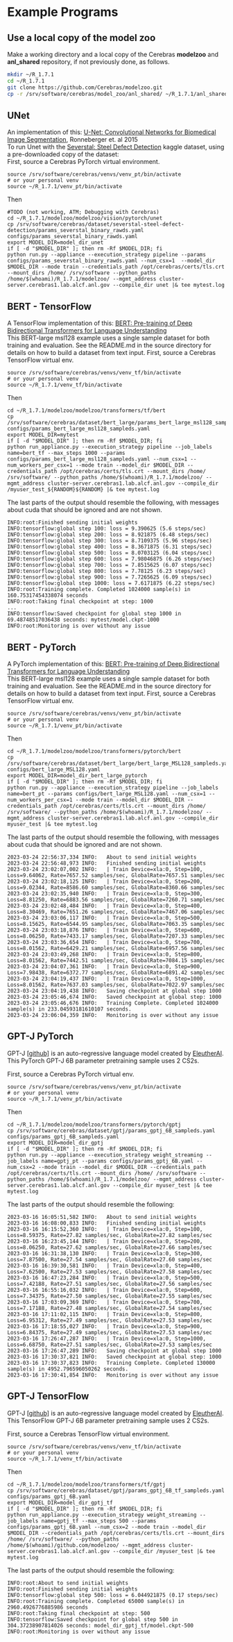 # Example Programs

## Use a local copy of the model zoo
Make a working directory and a local copy of the Cerebras **modelzoo** and **anl_shared** repository, if not previously done, as follows.

```bash
mkdir ~/R_1.7.1
cd ~/R_1.7.1
git clone https://github.com/Cerebras/modelzoo.git
cp -r /srv/software/cerebras/model_zoo/anl_shared/ ~/R_1.7.1/anl_shared
```

## UNet
An implementation of this: [U-Net: Convolutional Networks for Biomedical Image Segmentation](https://arxiv.org/pdf/1505.04597.pdf), Ronneberger et.  al 2015<br>
To run Unet with the <a href="https://www.kaggle.com/c/severstal-steel-defect-detection">Severstal: Steel Defect Detection</a> kaggle dataset, using a pre-downloaded copy of the dataset:<br>
First, source a Cerebras PyTorch virtual environment.
```console
source /srv/software/cerebras/venvs/venv_pt/bin/activate
# or your personal venv
source ~/R_1.7.1/venv_pt/bin/activate
```
Then

```console
#TODO (not working, ATM; Debugging with Cerebras)
cd ~/R_1.7.1/modelzoo/modelzoo/vision/pytorch/unet
cp /srv/software/cerebras/dataset/severstal-steel-defect-detection/params_severstal_binary_rawds.yaml configs/params_severstal_binary_rawds.yaml
export MODEL_DIR=model_dir_unet
if [ -d "$MODEL_DIR" ]; then rm -Rf $MODEL_DIR; fi
python run.py --appliance --execution_strategy pipeline --params configs/params_severstal_binary_rawds.yaml --num_csx=1  --model_dir $MODEL_DIR --mode train --credentials_path /opt/cerebras/certs/tls.crt --mount_dirs /home/ /srv/software --python_paths /home/$(whoami)/R_1.7.1/modelzoo/ --mgmt_address cluster-server.cerebras1.lab.alcf.anl.gov --compile_dir unet |& tee mytest.log
```
## BERT - TensorFlow
A TensorFlow implementation of this: [BERT: Pre-training of Deep Bidirectional Transformers for Language Understanding](https://arxiv.org/abs/1810.04805)<br>
This BERT-large msl128 example uses a single sample dataset for both training and evaluation. See the README.md in the source directory for details on how to build a dataset from text input.
First, source a Cerebras TensorFlow virtual env.
```console
source /srv/software/cerebras/venvs/venv_tf/bin/activate
# or your personal venv
source ~/R_1.7.1/venv_tf/bin/activate
```
Then
```console
cd ~/R_1.7.1/modelzoo/modelzoo/transformers/tf/bert
cp /srv/software/cerebras/dataset/bert_large/params_bert_large_msl128_sampleds.yaml configs/params_bert_large_msl128_sampleds.yaml
export MODEL_DIR=mytest
if [ -d "$MODEL_DIR" ]; then rm -Rf $MODEL_DIR; fi
python run_appliance.py --execution_strategy pipeline --job_labels name=bert_tf --max_steps 1000 --params configs/params_bert_large_msl128_sampleds.yaml --num_csx=1 --num_workers_per_csx=1 --mode train --model_dir $MODEL_DIR --credentials_path /opt/cerebras/certs/tls.crt --mount_dirs /home/ /srv/software/ --python_paths /home/$(whoami)/R_1.7.1/modelzoo/ --mgmt_address cluster-server.cerebras1.lab.alcf.anl.gov --compile_dir /myuser_test_${RANDOM}${RANDOM} |& tee mytest.log
```

The last parts of the output should resemble the following, with messages about cuda that should be ignored and are not shown.
```console
INFO:root:Finished sending initial weights
INFO:tensorflow:global step 100: loss = 9.390625 (5.6 steps/sec)
INFO:tensorflow:global step 200: loss = 8.921875 (6.48 steps/sec)
INFO:tensorflow:global step 300: loss = 8.7109375 (5.96 steps/sec)
INFO:tensorflow:global step 400: loss = 8.3671875 (6.31 steps/sec)
INFO:tensorflow:global step 500: loss = 8.0703125 (6.04 steps/sec)
INFO:tensorflow:global step 600: loss = 7.98046875 (6.26 steps/sec)
INFO:tensorflow:global step 700: loss = 7.8515625 (6.07 steps/sec)
INFO:tensorflow:global step 800: loss = 7.78125 (6.23 steps/sec)
INFO:tensorflow:global step 900: loss = 7.7265625 (6.09 steps/sec)
INFO:tensorflow:global step 1000: loss = 7.6171875 (6.22 steps/sec)
INFO:root:Training complete. Completed 1024000 sample(s) in 160.75317454338074 seconds
INFO:root:Taking final checkpoint at step: 1000
...
INFO:tensorflow:Saved checkpoint for global step 1000 in 69.48748517036438 seconds: mytest/model.ckpt-1000
INFO:root:Monitoring is over without any issue
```
<!--- Appears to not have been ported to 1.7.1
## BraggNN
An implementation of this: [BraggNN: fast X-ray Bragg peak analysis using deep
learning](https://journals.iucr.org/m/issues/2022/01/00/fs5198/fs5198.pdf)<br>
The BraggNN model has two versions:<br>
1) Convolution only - this version does not include the non-local attention block<br>
2) Nonlocal - This version includes the nonlocal attention block as described in  <br>
[https://arxiv.org/pdf/1711.07971.pdf](https://arxiv.org/pdf/1711.07971.pdf)

```console
TODO
cd ~/R_1.7.1/anl_shared/braggnn/tf
# This yaml has a correct path to a BraggNN dataset
cp /srv/software/cerebras/dataset/BraggN/params_bragg_nonlocal_sampleds.yaml configs/params_bragg_nonlocal_sampleds.yaml
export MODEL_DIR=model_dir_braggnn
if [ -d "$MODEL_DIR" ]; then rm -Rf $MODEL_DIR; fi
```
--->


## BERT - PyTorch
A PyTorch implementation of this: [BERT: Pre-training of Deep Bidirectional Transformers for Language Understanding](https://arxiv.org/abs/1810.04805)<br>
This BERT-large msl128 example uses a single sample dataset for both training and evaluation. See the README.md in the source directory for details on how to build a dataset from text input.
First, source a Cerebras TensorFlow virtual env.
```console
source /srv/software/cerebras/venvs/venv_pt/bin/activate
# or your personal venv
source ~/R_1.7.1/venv_pt/bin/activate
```
Then
```console
cd ~/R_1.7.1/modelzoo/modelzoo/transformers/pytorch/bert
cp /srv/software/cerebras/dataset/bert_large/bert_large_MSL128_sampleds.yaml configs/bert_large_MSL128.yaml
export MODEL_DIR=model_dir_bert_large_pytorch
if [ -d "$MODEL_DIR" ]; then rm -Rf $MODEL_DIR; fi
python run.py --appliance --execution_strategy pipeline --job_labels name=bert_pt --params configs/bert_large_MSL128.yaml --num_csx=1 --num_workers_per_csx=1 --mode train --model_dir $MODEL_DIR --credentials_path /opt/cerebras/certs/tls.crt --mount_dirs /home/ /srv/software/ --python_paths /home/$(whoami)/R_1.7.1/modelzoo/ --mgmt_address cluster-server.cerebras1.lab.alcf.anl.gov --compile_dir myuser_test |& tee mytest.log
```

The last parts of the output should resemble the following, with messages about cuda that should be ignored and are not shown.
```console
2023-03-24 22:56:37,334 INFO:   About to send initial weights
2023-03-24 22:56:48,973 INFO:   Finished sending initial weights
2023-03-24 23:02:07,002 INFO:   | Train Device=xla:0, Step=100, Loss=9.64062, Rate=7657.52 samples/sec, GlobalRate=7657.51 samples/sec
2023-03-24 23:02:18,125 INFO:   | Train Device=xla:0, Step=200, Loss=9.02344, Rate=8586.60 samples/sec, GlobalRate=8360.66 samples/sec
2023-03-24 23:02:35,940 INFO:   | Train Device=xla:0, Step=300, Loss=8.81250, Rate=6883.56 samples/sec, GlobalRate=7260.71 samples/sec
2023-03-24 23:02:48,484 INFO:   | Train Device=xla:0, Step=400, Loss=8.30469, Rate=7651.26 samples/sec, GlobalRate=7467.06 samples/sec
2023-03-24 23:03:06,117 INFO:   | Train Device=xla:0, Step=500, Loss=8.15625, Rate=6544.95 samples/sec, GlobalRate=7063.35 samples/sec
2023-03-24 23:03:18,876 INFO:   | Train Device=xla:0, Step=600, Loss=8.06250, Rate=7433.17 samples/sec, GlobalRate=7207.33 samples/sec
2023-03-24 23:03:36,654 INFO:   | Train Device=xla:0, Step=700, Loss=8.01562, Rate=6429.21 samples/sec, GlobalRate=6957.56 samples/sec
2023-03-24 23:03:49,268 INFO:   | Train Device=xla:0, Step=800, Loss=8.01562, Rate=7442.51 samples/sec, GlobalRate=7084.15 samples/sec
2023-03-24 23:04:07,361 INFO:   | Train Device=xla:0, Step=900, Loss=7.98438, Rate=6372.77 samples/sec, GlobalRate=6891.42 samples/sec
2023-03-24 23:04:19,437 INFO:   | Train Device=xla:0, Step=1000, Loss=8.01562, Rate=7637.03 samples/sec, GlobalRate=7022.97 samples/sec
2023-03-24 23:04:19,438 INFO:   Saving checkpoint at global step 1000
2023-03-24 23:05:46,674 INFO:   Saved checkpoint at global step: 1000
2023-03-24 23:05:46,676 INFO:   Training Complete. Completed 1024000 sample(s) in 233.04593181610107 seconds.
2023-03-24 23:06:04,359 INFO:   Monitoring is over without any issue
```

## GPT-J PyTorch
GPT-J [[github]](https://github.com/kingoflolz/mesh-transformer-jax) is an auto-regressive language model created by [EleutherAI](https://www.eleuther.ai/).
This PyTorch GPT-J 6B parameter pretraining sample uses 2 CS2s.

First, source a Cerebras PyTorch virtual env.
```console
source /srv/software/cerebras/venvs/venv_pt/bin/activate
# or your personal venv
source ~/R_1.7.1/venv_pt/bin/activate
```
Then
```console
cd ~/R_1.7.1/modelzoo/modelzoo/transformers/pytorch/gptj
cp /srv/software/cerebras/dataset/gptj/params_gptj_6B_sampleds.yaml configs/params_gptj_6B_sampleds.yaml
export MODEL_DIR=model_dir_gptj
if [ -d "$MODEL_DIR" ]; then rm -Rf $MODEL_DIR; fi
python run.py --appliance --execution_strategy weight_streaming --job_labels name=gptj_pt --params configs/params_gptj_6B.yaml --num_csx=2 --mode train --model_dir $MODEL_DIR --credentials_path /opt/cerebras/certs/tls.crt --mount_dirs /home/ /srv/software --python_paths /home/$(whoami)/R_1.7.1/modelzoo/ --mgmt_address cluster-server.cerebras1.lab.alcf.anl.gov --compile_dir myuser_test |& tee mytest.log
```
The last parts of the output should resemble the following:
```console
2023-03-16 16:05:51,582 INFO:   About to send initial weights
2023-03-16 16:08:00,833 INFO:   Finished sending initial weights
2023-03-16 16:15:52,360 INFO:   | Train Device=xla:0, Step=100, Loss=8.59375, Rate=27.82 samples/sec, GlobalRate=27.82 samples/sec
2023-03-16 16:23:45,144 INFO:   | Train Device=xla:0, Step=200, Loss=8.06250, Rate=27.62 samples/sec, GlobalRate=27.66 samples/sec
2023-03-16 16:31:38,130 INFO:   | Train Device=xla:0, Step=300, Loss=7.87500, Rate=27.54 samples/sec, GlobalRate=27.60 samples/sec
2023-03-16 16:39:30,581 INFO:   | Train Device=xla:0, Step=400, Loss=7.62500, Rate=27.53 samples/sec, GlobalRate=27.58 samples/sec
2023-03-16 16:47:23,284 INFO:   | Train Device=xla:0, Step=500, Loss=7.42188, Rate=27.51 samples/sec, GlobalRate=27.56 samples/sec
2023-03-16 16:55:16,032 INFO:   | Train Device=xla:0, Step=600, Loss=7.34375, Rate=27.50 samples/sec, GlobalRate=27.55 samples/sec
2023-03-16 17:03:09,369 INFO:   | Train Device=xla:0, Step=700, Loss=7.17188, Rate=27.48 samples/sec, GlobalRate=27.54 samples/sec
2023-03-16 17:11:02,115 INFO:   | Train Device=xla:0, Step=800, Loss=6.95312, Rate=27.49 samples/sec, GlobalRate=27.53 samples/sec
2023-03-16 17:18:55,027 INFO:   | Train Device=xla:0, Step=900, Loss=6.84375, Rate=27.49 samples/sec, GlobalRate=27.53 samples/sec
2023-03-16 17:26:47,287 INFO:   | Train Device=xla:0, Step=1000, Loss=6.68750, Rate=27.51 samples/sec, GlobalRate=27.53 samples/sec
2023-03-16 17:26:47,289 INFO:   Saving checkpoint at global step 1000
2023-03-16 17:30:37,821 INFO:   Saved checkpoint at global step: 1000
2023-03-16 17:30:37,823 INFO:   Training Complete. Completed 130000 sample(s) in 4952.796596050262 seconds.
2023-03-16 17:30:41,854 INFO:   Monitoring is over without any issue
```


## GPT-J TensorFlow
GPT-J [[github]](https://github.com/kingoflolz/mesh-transformer-jax) is an auto-regressive language model created by [EleutherAI](https://www.eleuther.ai/).
This TensorFlow GPT-J 6B parameter pretraining sample uses 2 CS2s.

First, source a Cerebras TensorFlow virtual environment.
```console
source /srv/software/cerebras/venvs/venv_tf/bin/activate
# or your personal venv
source ~/R_1.7.1/venv_tf/bin/activate
```
Then
```console
cd ~/R_1.7.1/modelzoo/modelzoo/transformers/tf/gptj
cp /srv/software/cerebras/dataset/gptj/params_gptj_6B_tf_sampleds.yaml configs/params_gptj_6B.yaml
export MODEL_DIR=model_dir_gptj_tf
if [ -d "$MODEL_DIR" ]; then rm -Rf $MODEL_DIR; fi
python run_appliance.py --execution_strategy weight_streaming --job_labels name=gptj_tf --max_steps 500 --params configs/params_gptj_6B.yaml --num_csx=2 --mode train --model_dir $MODEL_DIR --credentials_path /opt/cerebras/certs/tls.crt --mount_dirs /home/ /srv/software/ --python_paths /home/$(whoami)/github.com/modelzoo/ --mgmt_address cluster-server.cerebras1.lab.alcf.anl.gov --compile_dir /myuser_test |& tee mytest.log
```
The last parts of the output should resemble the following:
```console
INFO:root:About to send initial weights
INFO:root:Finished sending initial weights
INFO:tensorflow:global step 500: loss = 6.044921875 (0.17 steps/sec)
INFO:root:Training complete. Completed 65000 sample(s) in 2960.4926776885986 seconds
INFO:root:Taking final checkpoint at step: 500
INFO:tensorflow:Saved checkpoint for global step 500 in 304.37238907814026 seconds: model_dir_gptj_tf/model.ckpt-500
INFO:root:Monitoring is over without any issue
```
